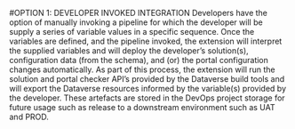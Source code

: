 #OPTION 1: DEVELOPER INVOKED INTEGRATION
Developers have the option of manually invoking a pipeline for which the developer will be supply a series of variable values in a specific sequence. Once the variables are defined, and the pipeline invoked, the extension will interpret the supplied variables and will deploy the developer’s solution(s), configuration data (from the schema), and (or) the portal configuration changes automatically. As part of this process, the extension will run the solution and portal checker API’s provided by the Dataverse build tools and will export the Dataverse resources informed by the variable(s) provided by the developer. These artefacts are stored in the DevOps project storage for future usage such as release to a downstream environment such as UAT and PROD. 
